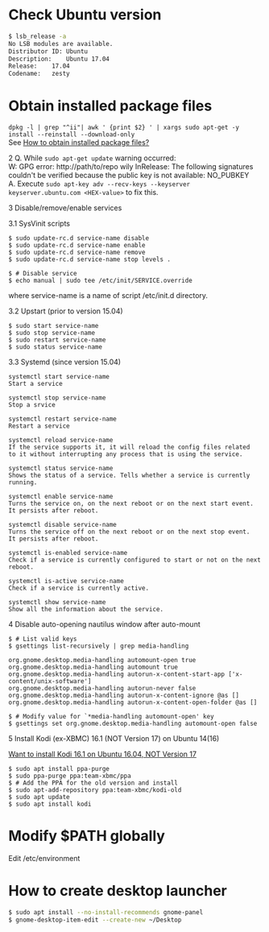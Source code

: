 # Check Ubuntu version
```sh
$ lsb_release -a
No LSB modules are available.
Distributor ID:	Ubuntu
Description:	Ubuntu 17.04
Release:	17.04
Codename:	zesty
```

# Obtain installed package files
`dpkg -l | grep "^ii"| awk ' {print $2} ' | xargs sudo apt-get -y install --reinstall --download-only`  
See [How to obtain installed package files?](http://askubuntu.com/questions/86358/how-to-obtain-installed-package-files)

2 Q. While `sudo apt-get update` warning occurred:  
   W: GPG error: http://path/to/repo wily InRelease: The following signatures couldn't be verified because the public key is not available: NO_PUBKEY <HEX-value>  
   A. Execute `sudo apt-key adv --recv-keys --keyserver keyserver.ubuntu.com <HEX-value>` to fix this.

3 Disable/remove/enable services

3.1 SysVinit scripts

    $ sudo update-rc.d service-name disable
    $ sudo update-rc.d service-name enable
    $ sudo update-rc.d service-name remove
    $ sudo update-rc.d service-name stop levels .

    $ # Disable service
    $ echo manual | sudo tee /etc/init/SERVICE.override 

where service-name is a name of script /etc/init.d directory.

3.2 Upstart (prior to version 15.04)

    $ sudo start service-name
    $ sudo stop service-name
    $ sudo restart service-name
    $ sudo status service-name

3.3 Systemd (since version 15.04)
    
    systemctl start service-name
	Start a service

    systemctl stop service-name
	Stop a srvice

    systemctl restart service-name
	Restart a service
    
    systemctl reload service-name
	If the service supports it, it will reload the config files related 
	to it without interrupting any process that is using the service.

    systemctl status service-name
	Shows the status of a service. Tells whether a service is currently running.

    systemctl enable service-name
	Turns the service on, on the next reboot or on the next start event.
	It persists after reboot.

    systemctl disable service-name
	Turns the service off on the next reboot or on the next stop event.
	It persists after reboot.

    systemctl is-enabled service-name
	Check if a service is currently configured to start or not on the next reboot.

    systemctl is-active service-name
	Check if a service is currently active.

    systemctl show service-name
	Show all the information about the service.
	
4 Disable auto-opening nautilus window after auto-mount
    
    $ # List valid keys  
    $ gsettings list-recursively | grep media-handling  
    
    org.gnome.desktop.media-handling automount-open true  
    org.gnome.desktop.media-handling automount true  
    org.gnome.desktop.media-handling autorun-x-content-start-app ['x-content/unix-software']  
    org.gnome.desktop.media-handling autorun-never false  
    org.gnome.desktop.media-handling autorun-x-content-ignore @as []  
    org.gnome.desktop.media-handling autorun-x-content-open-folder @as []  
    
    $ # Modify value for `*media-handling automount-open' key  
    $ gsettings set org.gnome.desktop.media-handling automount-open false  

5 Install Kodi (ex-XBMC) 16.1 (NOT Version 17) on Ubuntu 14(16)

[Want to install Kodi 16.1 on Ubuntu 16.04, NOT Version 17](http://askubuntu.com/questions/883850/want-to-install-kodi-16-1-on-ubuntu-16-04-not-version-17?answertab=oldest#tab-top)

    $ sudo apt install ppa-purge  
    $ sudo ppa-purge ppa:team-xbmc/ppa  
    $ # Add the PPA for the old version and install  
    $ sudo apt-add-repository ppa:team-xbmc/kodi-old  
    $ sudo apt update  
    $ sudo apt install kodi  
    
# Modify $PATH globally
Edit /etc/environment

# How to create desktop launcher
```sh
$ sudo apt install --no-install-recommends gnome-panel
$ gnome-desktop-item-edit --create-new ~/Desktop
```
